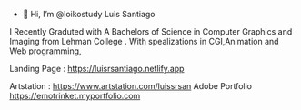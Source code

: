 - 👋 Hi, I’m @loikostudy Luis Santiago

 
I Recently Graduted with A Bachelors of Science in Computer Graphics and Imaging 
from Lehman College . With spealizations in CGI,Animation and Web programming,

Landing Page :
https://luisrsantiago.netlify.app

Artstation :
https://www.artstation.com/luissrsan
Adobe Portfolio
https://emotrinket.myportfolio.com
